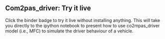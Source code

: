 ## Com2pas_driver: Try it live
<!--move them to CONTRIBUTING.md -->

Click the binder badge to try it live without installing anything. 
This will take you directly to the ipython notebook to present how to 
use co2mpas_driver model (i.e., MFC) to simulate the driver behaviour of 
a vehicle.